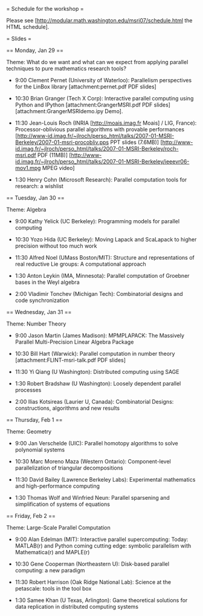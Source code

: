 = Schedule for the workshop =

Please see [http://modular.math.washington.edu/msri07/schedule.html the HTML schedule].

= Slides =

== Monday, Jan 29 ==

Theme: What do we want and what can we expect from applying parallel techniques to pure mathematics research tools?

   * 9:00 Clement Pernet (University of Waterloo): Parallelism perspectives for the LinBox library [attachment:pernet.pdf PDF slides]

   * 10:30 Brian Granger (Tech X Corp): Interactive parallel computing using Python and IPython [attachment:GrangerMSRI.pdf PDF slides] [attachment:GrangerMSRIdemo.ipy Demo].


   * 11:30 Jean-Louis Roch (INRIA [http://moais.imag.fr Moais] / LIG, France): Processor-oblivious parallel algorithms with provable performances 
[http://www-id.imag.fr/~jlroch/perso_html/talks/2007-01-MSRI-Berkeley/2007-01-msri-procobliv.pps PPT slides (7.6MB)] 
[http://www-id.imag.fr/~jlroch/perso_html/talks/2007-01-MSRI-Berkeley/roch-msri.pdf PDF (11MB)]
[http://www-id.imag.fr/~jlroch/perso_html/talks/2007-01-MSRI-Berkeley/ieeevr06-mov1.mpg MPEG video] 

   * 1:30 Henry Cohn (Microsoft Research): Parallel computation tools for research: a wishlist

== Tuesday, Jan 30 ==

Theme: Algebra

   * 9:00 Kathy Yelick (UC Berkeley): Programming models for parallel computing

   * 10:30 Yozo Hida (UC Berkeley): Moving Lapack and ScaLapack to higher precision without too much work

   * 11:30 Alfred Noel (UMass Boston/MIT): Structure and representations of real reductive Lie groups: A computational approach

   * 1:30 Anton Leykin (IMA, Minnesota): Parallel computation of Groebner bases in the Weyl algebra

   * 2:00 Vladimir Tonchev (Michigan Tech): Combinatorial designs and code synchronization

== Wednesday, Jan 31 ==

Theme: Number Theory

   * 9:00 Jason Martin (James Madison): MPMPLAPACK: The Massively Parallel Multi-Precision Linear Algebra Package

   * 10:30 Bill Hart (Warwick): Parallel computation in number theory [attachment:FLINT-msri-talk.pdf PDF slides]

   * 11:30 Yi Qiang (U Washington): Distributed computing using SAGE

   * 1:30 Robert Bradshaw (U Washington): Loosely dependent parallel processes

   * 2:00 Ilias Kotsireas (Laurier U, Canada): Combinatorial Designs: constructions, algorithms and new results

== Thursday, Feb 1 ==

Theme: Geometry

   * 9:00 Jan Verschelde (UIC): Parallel homotopy algorithms to solve polynomial systems

   * 10:30 Marc Moreno Maza (Western Ontario): Component-level parallelization of triangular decompositions

   * 11:30 David Bailey (Lawrence Berkeley Labs): Experimental mathematics and high-performance computing

   * 1:30 Thomas Wolf and Winfried Neun: Parallel sparsening and simplification of systems of equations

== Friday, Feb 2 ==

Theme: Large-Scale Parallel Computation

   * 9:00 Alan Edelman (MIT): Interactive parallel supercomputing: Today: MATLAB(r) and Python coming cutting edge: symbolic parallelism with Mathematica(r) and MAPLE(r)

   * 10:30 Gene Cooperman (Northeastern U): Disk-based parallel computing: a new paradigm

   * 11:30 Robert Harrison (Oak Ridge National Lab): Science at the petascale: tools in the tool box

   * 1:30 Samee Khan (U Texas, Arlington): Game theoretical solutions for data replication in distributed computing systems
